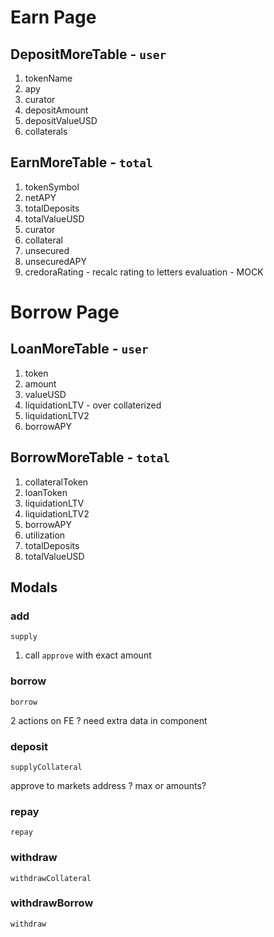 # Earn Page

## DepositMoreTable - `user`

1. tokenName
2. apy
3. curator
4. depositAmount
5. depositValueUSD
6. collaterals

## EarnMoreTable - `total`

1. tokenSymbol
2. netAPY
3. totalDeposits
4. totalValueUSD
5. curator
6. collateral
7. unsecured
8. unsecuredAPY
9. credoraRating - recalc rating to letters evaluation - MOCK

# Borrow Page

## LoanMoreTable - `user`

1. token
2. amount
3. valueUSD
4. liquidationLTV - over collaterized
5. liquidationLTV2
6. borrowAPY

## BorrowMoreTable - `total`

1. collateralToken
2. loanToken
3. liquidationLTV
4. liquidationLTV2
5. borrowAPY
6. utilization
7. totalDeposits
8. totalValueUSD


## Modals

### add

`supply`
1. call `approve` with exact amount

### borrow
`borrow`

2 actions on FE ? need extra data in component 

### deposit

`supplyCollateral`

approve to markets address ? max or amounts?

### repay

`repay`

### withdraw

`withdrawCollateral`

### withdrawBorrow

`withdraw`
